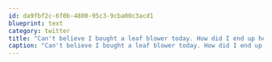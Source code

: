 ```yaml
---
id: da9fbf2c-6f0b-4800-95c3-9cba00c3acd1
blueprint: text
category: twitter
title: "Can't believe I bought a leaf blower today. How did I end up here?"
caption: "Can't believe I bought a leaf blower today. How did I end up here?"
---
```

